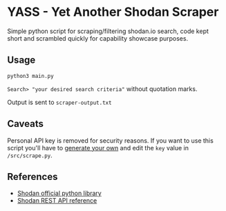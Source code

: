 # YASS - Yet Another Shodan Scraper
Simple python script for scraping/filtering shodan.io search, code kept short and scrambled quickly for capability showcase purposes.

## Usage
`python3 main.py`

`Search> "your desired search criteria"` without quotation marks.

Output is sent to `scraper-output.txt`

## Caveats
Personal API key is removed for security reasons. If you want to use this script you'll have to [generate your own](https://developer.shodan.io/api/requirements) and edit the `key` value in `/src/scrape.py`.

## References
* [Shodan official python library](https://shodan.readthedocs.io)
* [Shodan REST API reference](https://developer.shodan.io/api)